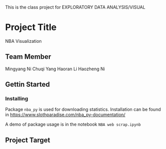 This is the class project for EXPLORATORY DATA ANALYSIS/VISUAL

# Project Title
NBA Visualization

## Team Member
Mingyang Ni
Chuqi Yang
Haoran Li
Haozheng Ni

## Gettin Started

### Installing
Package `nba_py` is used for downloading statistics. Installation can be found in https://www.slothparadise.com/nba_py-documentation/

A demo of package usage is in the notebook `NBA web scrap.ipynb`

## Project Target